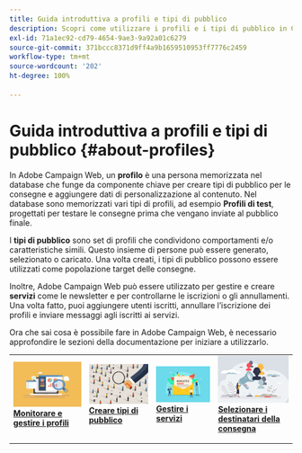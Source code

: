 ```yaml
---
title: Guida introduttiva a profili e tipi di pubblico
description: Scopri come utilizzare i profili e i tipi di pubblico in Campaign Web
exl-id: 71a1ec92-cd79-4654-9ae3-9a92a01c6279
source-git-commit: 371bccc8371d9ff4a9b1659510953ff7776c2459
workflow-type: tm+mt
source-wordcount: '202'
ht-degree: 100%

---
```


# Guida introduttiva a profili e tipi di pubblico {#about-profiles}

In Adobe Campaign Web, un **profilo** è una persona memorizzata nel database che funge da componente chiave per creare tipi di pubblico per le consegne e aggiungere dati di personalizzazione al contenuto. Nel database sono memorizzati vari tipi di profili, ad esempio **Profili di test**, progettati per testare le consegne prima che vengano inviate al pubblico finale.

I **tipi di pubblico** sono set di profili che condividono comportamenti e/o caratteristiche simili. Questo insieme di persone può essere generato, selezionato o caricato.  Una volta creati, i tipi di pubblico possono essere utilizzati come popolazione target delle consegne.

Inoltre, Adobe Campaign Web può essere utilizzato per gestire e creare **servizi** come le newsletter e per controllarne le iscrizioni o gli annullamenti. Una volta fatto, puoi aggiungere utenti iscritti, annullare l’iscrizione dei profili e inviare messaggi agli iscritti ai servizi.

Ora che sai cosa è possibile fare in Adobe Campaign Web, è necessario approfondire le sezioni della documentazione per iniziare a utilizzarlo.

<table style="table-layout:fixed"><tr style="border: 0;">
<td>
<a href="about-recipients.md">
<img src="../assets/do-not-localize/profiles-audiences-profile.png">
</a>
<div>
<a href="about-recipients.md"><strong>Monitorare e gestire i profili</strong></a>
</div>
<p>
</td>
<td>
<a href="create-audience.md">
<img alt="Lead" src="../assets/do-not-localize/profiles-audiences-audience.png">
</a>
<div><a href="create-audience.md"><strong>Creare tipi di pubblico</strong>
</div>
<p>
</td>
<td>
<a href="manage-services.md">
<img alt="Non frequente" src="../assets/do-not-localize/profiles-audiences-service.png">
</a>
<div>
<a href="manage-services.md"><strong>Gestire i servizi</strong></a>
</div>
<p></td>
<td>
<a href="add-audience.md">
<img alt="Non frequente" src="../assets/do-not-localize/profiles-audiences-deliveries.png">
</a>
<div>
<a href="add-audience.md"><strong>Selezionare i destinatari della consegna</strong></a>
</div>
<p></td>
</tr></table>
